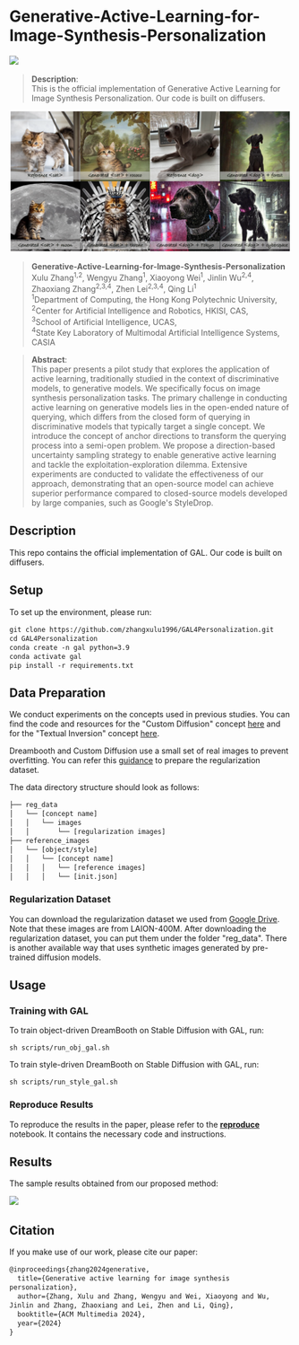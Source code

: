 # Generative-Active-Learning-for-Image-Synthesis-Personalization

<a href='https://arxiv.org/abs/2403.14987'><img src='https://img.shields.io/badge/Paper-Arxiv-red'></a>

>**Description**: <br>
>This is the official implementation of Generative Active Learning for Image Synthesis Personalization. Our code is built on diffusers.

![](figures/fig1.jpg)

> **Generative-Active-Learning-for-Image-Synthesis-Personalization**<br>
> Xulu Zhang<sup>1,2</sup>, Wengyu Zhang<sup>1</sup>, Xiaoyong Wei<sup>1</sup>, Jinlin Wu<sup>2,4</sup>, Zhaoxiang Zhang<sup>2,3,4</sup>, Zhen Lei<sup>2,3,4</sup>, Qing Li<sup>1</sup> <br>
> <sup>1</sup>Department of Computing, the Hong Kong Polytechnic University, <br><sup>2</sup>Center for Artificial Intelligence and Robotics, HKISI, CAS, <br><sup>3</sup>School of Artificial Intelligence, UCAS, <br><sup>4</sup>State Key Laboratory of Multimodal Artificial Intelligence Systems, CASIA

>**Abstract**: <br>
> This paper presents a pilot study that explores the application of active learning, traditionally studied in the context of discriminative models, to generative models. We specifically focus on image synthesis personalization tasks. The primary challenge in conducting active learning on generative models lies in the open-ended nature of querying, which differs from the closed form of querying in discriminative models that typically target a single concept. We introduce the concept of anchor directions to transform the querying process into a semi-open problem. We propose a direction-based uncertainty sampling strategy to enable generative active learning and tackle the exploitation-exploration dilemma. Extensive experiments are conducted to validate the effectiveness of our approach, demonstrating that an open-source model can achieve superior performance compared to closed-source models developed by large companies, such as Google's StyleDrop.

## Description
This repo contains the official implementation of GAL. Our code is built on diffusers.

## Setup
To set up the environment, please run:

```
git clone https://github.com/zhangxulu1996/GAL4Personalization.git
cd GAL4Personalization
conda create -n gal python=3.9
conda activate gal
pip install -r requirements.txt
```

## Data Preparation
We conduct experiments on the concepts used in previous studies. You can find the code and resources for the "Custom Diffusion" concept [here](https://github.com/adobe-research/custom-diffusion) and for the "Textual Inversion" concept [here](https://github.com/rinongal/textual_inversion).

Dreambooth and Custom Diffusion use a small set of real images to prevent overfitting. You can refer this [guidance](https://huggingface.co/docs/diffusers/training/custom_diffusion) to prepare the regularization dataset.

The data directory structure should look as follows:
```
├── reg_data
│   └── [concept name]
│   │   └── images
│   │       └── [regularization images]
├── reference_images
│   └── [object/style]
│   │   └── [concept name]
│   │   │   └── [reference images]
│   │   │   └── [init.json]
```

### Regularization Dataset
You can download the regularization dataset we used from [Google Drive](https://drive.google.com/file/d/13hl---5kpd7_cvv-p3E6j_PeAqeZWX9w/view?usp=sharing). Note that these images are from LAION-400M. After downloading the regularization dataset, you can put them under the folder "reg_data". There is another available way that uses synthetic images generated by pre-trained diffusion models.

## Usage

### Training with GAL

To train object-driven DreamBooth on Stable Diffusion with GAL, run:

```
sh scripts/run_obj_gal.sh
```

To train style-driven DreamBooth on Stable Diffusion with GAL, run:

```
sh scripts/run_style_gal.sh
```

### Reproduce Results
To reproduce the results in the paper, please refer to the [**reproduce**](reproduce.ipynb) notebook. It contains the necessary code and instructions.

## Results
The sample results obtained from our proposed method:

![](figures/results.jpg)


## Citation

If you make use of our work, please cite our paper:

```
@inproceedings{zhang2024generative,
  title={Generative active learning for image synthesis personalization},
  author={Zhang, Xulu and Zhang, Wengyu and Wei, Xiaoyong and Wu, Jinlin and Zhang, Zhaoxiang and Lei, Zhen and Li, Qing},
  booktitle={ACM Multimedia 2024},
  year={2024}
}
```
